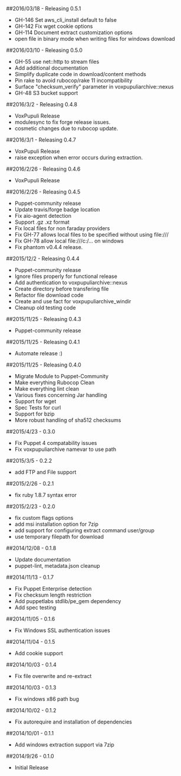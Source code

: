 ##2016/03/18 - Releasing 0.5.1

* GH-146 Set aws_cli_install default to false
* GH-142 Fix wget cookie options
* GH-114 Document extract customization options
* open file in binary mode when writing files for windows download

##2016/03/10 - Releasing 0.5.0

* GH-55 use net::http to stream files
* Add additional documentation
* Simplify duplicate code in download/content methods
* Pin rake to avoid rubocop/rake 11 incompatibility
* Surface "checksum_verify" parameter in voxpupuliarchive::nexus
* GH-48 S3 bucket support

##2016/3/2 - Releasing 0.4.8

* VoxPupuli Release
* modulesync to fix forge release issues.
* cosmetic changes due to rubocop update.

##2016/3/1 - Releasing 0.4.7

* VoxPupuli Release
* raise exception when error occurs during extraction.

##2016/2/26 - Releasing 0.4.6

* VoxPupuli Release

##2016/2/26 - Releasing 0.4.5

* Puppet-community release
* Update travis/forge badge location
* Fix aio-agent detection
* Support .gz .xz format
* Fix local files for non faraday providers
* Fix GH-77 allows local files to be specified without using file:///
* Fix GH-78 allow local file:///c:/... on windows
* Fix phantom v0.4.4 release.

##2015/12/2 - Releasing 0.4.4

* Puppet-community release
* Ignore files properly for functional release
* Add authentication to voxpupuliarchive::nexus
* Create directory before transfering file
* Refactor file download code
* Create and use fact for voxpupuliarchive_windir
* Cleanup old testing code

##2015/11/25 - Releasing 0.4.3

* Puppet-community release

##2015/11/25 - Releasing 0.4.1

* Automate release :)

##2015/11/25 - Releasing 0.4.0

* Migrate Module to Puppet-Community
* Make everything Rubocop Clean
* Make everything lint clean
* Various fixes concerning Jar handling
* Support for wget
* Spec Tests for curl
* Support for bzip
* More robust handling of sha512 checksums

##2015/4/23 - 0.3.0

* Fix Puppet 4 compatability issues
* Fix voxpupuliarchive namevar to use path

##2015/3/5 - 0.2.2

* add FTP and File support

##2015/2/26 - 0.2.1

* fix ruby 1.8.7 syntax error

##2015/2/23 - 0.2.0

* fix custom flags options
* add msi installation option for 7zip
* add support for configuring extract command user/group
* use temporary filepath for download

##2014/12/08 - 0.1.8

* Update documentation
* puppet-lint, metadata.json cleanup

##2014/11/13 - 0.1.7

* Fix Puppet Enterprise detection
* Fix checksum length restriction
* Add puppetlabs stdlib/pe_gem dependency
* Add spec testing

##2014/11/05 - 0.1.6

* Fix Windows SSL authentication issues

##2014/11/04 - 0.1.5

* Add cookie support

##2014/10/03 - 0.1.4

* Fix file overwrite and re-extract

##2014/10/03 - 0.1.3

* Fix windows x86 path bug

##2014/10/02 - 0.1.2

* Fix autorequire and installation of dependencies

##2014/10/01 - 0.1.1

* Add windows extraction support via 7zip

##2014/9/26 - 0.1.0

* Initial Release
